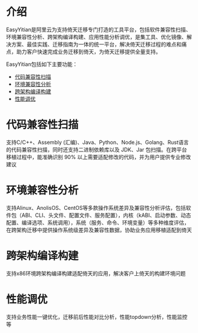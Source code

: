 # 介绍
EasyYitian是阿里云为支持倚天迁移专门打造的工具平台，包括软件兼容性扫描、环境兼容性分析、跨架构编译构建、应用性能分析调优，是集工具、优化镜像、解决方案、最佳实践、迁移指南为一体的统一平台，解决倚天迁移过程的难点和痛点，助力客户快速完成业务迁移到倚天，为倚天迁移提供全量支持。

EasyYitian包括如下主要功能：
* [代码兼容性扫描](#代码兼容性扫描)
* [环境兼容性分析](#环境兼容性分析)
* [跨架构编译构建](#跨架构编译构建)
* [性能调优](#性能调优)

# 代码兼容性扫描
支持C/C++、Assembly (汇编)、Java、Python、Node.js、Golang、Rust语言的代码兼容性扫描，同时还支持二进制依赖库以及 JDK、Jar 包扫描。在跨平台移植过程中，能准确识别 90% 以上需要适配修改的代码，并为用户提供专业修改建议

# 环境兼容性分析
支持Alinux、AnolisOS、CentOS等多款操作系统差异及兼容性分析评估，包括软件包（ABI、CLI、头文件、配置文件、服务配置），内核（kABI、启动参数、动态配置、编译选项、系统调用），系统（服务、命令、环境变量）等多种维度评估，在跨架构迁移中提供操作系统级差异及兼容性数据，协助业务应用移植适配到倚天

# 跨架构编译构建
支持x86环境跨架构编译构建适配倚天的应用，解决客户上倚天的构建环境问题

# 性能调优
支持业务性能一键优化，迁移前后性能对比分析，性能topdown分析，性能监控等